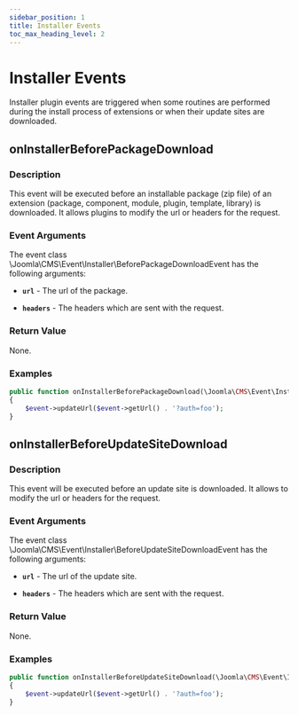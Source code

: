 ```yaml
---
sidebar_position: 1
title: Installer Events
toc_max_heading_level: 2 
---
```


Installer Events
==============

Installer plugin events are triggered when some routines are performed during the install process of extensions or when their update sites are downloaded.

## onInstallerBeforePackageDownload

### Description

This event will be executed before an installable package (zip file) of an extension (package, component, module, plugin, template, library) is downloaded. It allows plugins to modify the url or headers for the request. 


### Event Arguments

The event class \Joomla\CMS\Event\Installer\BeforePackageDownloadEvent has the following arguments:

- **`url`** - The url of the package.

- **`headers`** - The headers which are sent with the request.

### Return Value

None.

### Examples

```php
public function onInstallerBeforePackageDownload(\Joomla\CMS\Event\Installer\BeforePackageDownloadEvent $event): void
{
    $event->updateUrl($event->getUrl() . '?auth=foo');
}
```

## onInstallerBeforeUpdateSiteDownload

### Description

This event will be executed before an update site is downloaded. It allows to modify the url or headers for the request. 

### Event Arguments

The event class \Joomla\CMS\Event\Installer\BeforeUpdateSiteDownloadEvent has the following arguments:

- **`url`** - The url of the update site.

- **`headers`** - The headers which are sent with the request.

### Return Value

None.

### Examples

```php
public function onInstallerBeforeUpdateSiteDownload(\Joomla\CMS\Event\Installer\BeforeUpdateSiteDownloadEvent $event): void
{
    $event->updateUrl($event->getUrl() . '?auth=foo');
}
```
